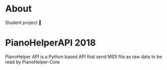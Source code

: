 # About

Student project 🏫

# PianoHelperAPI 2018

PianoHelper API is a Python based API that send MIDI file as raw data to be read by PianoHelper-Core
